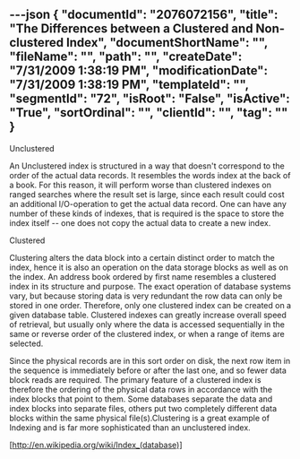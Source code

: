 ---json
{
  "documentId": "2076072156",
  "title": "The Differences between a Clustered and Non-clustered Index",
  "documentShortName": "",
  "fileName": "",
  "path": "",
  "createDate": "7/31/2009 1:38:19 PM",
  "modificationDate": "7/31/2009 1:38:19 PM",
  "templateId": "",
  "segmentId": "72",
  "isRoot": "False",
  "isActive": "True",
  "sortOrdinal": "",
  "clientId": "",
  "tag": ""
}
---

Unclustered

An Unclustered index is structured in a way that doesn't correspond to the order of the actual data records. It resembles the words index at the back of a book. For this reason, it will perform worse than clustered indexes on ranged searches where the result set is large, since each result could cost an additional I/O-operation to get the actual data record. One can have any number of these kinds of indexes, that is required is the space to store the index itself -- one does not copy the actual data to create a new index.

Clustered

Clustering alters the data block into a certain distinct order to match the index, hence it is also an operation on the data storage blocks as well as on the index. An address book ordered by first name resembles a clustered index in its structure and purpose. The exact operation of database systems vary, but because storing data is very redundant the row data can only be stored in one order. Therefore, only one clustered index can be created on a given database table. Clustered indexes can greatly increase overall speed of retrieval, but usually only where the data is accessed sequentially in the same or reverse order of the clustered index, or when a range of items are selected.

Since the physical records are in this sort order on disk, the next row item in the sequence is immediately before or after the last one, and so fewer data block reads are required. The primary feature of a clustered index is therefore the ordering of the physical data rows in accordance with the index blocks that point to them. Some databases separate the data and index blocks into separate files, others put two completely different data blocks within the same physical file(s).Clustering is a great example of Indexing and is far more sophisticated than an unclustered index.

[http://en.wikipedia.org/wiki/Index_(database)]
